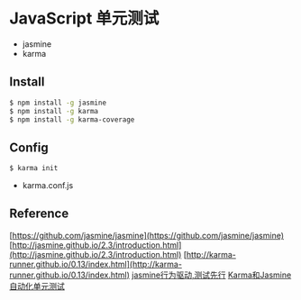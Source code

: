 JavaScript 单元测试
===

- jasmine
- karma

## Install

```sh
$ npm install -g jasmine
$ npm install -g karma
$ npm install -g karma-coverage
```

## Config

```sh
$ karma init
```

- karma.conf.js

## Reference

[https://github.com/jasmine/jasmine](https://github.com/jasmine/jasmine)
[http://jasmine.github.io/2.3/introduction.html](http://jasmine.github.io/2.3/introduction.html)
[http://karma-runner.github.io/0.13/index.html](http://karma-runner.github.io/0.13/index.html)
[jasmine行为驱动,测试先行](http://blog.fens.me/nodejs-jasmine-bdd/)
[Karma和Jasmine自动化单元测试](http://blog.fens.me/nodejs-karma-jasmine/)
